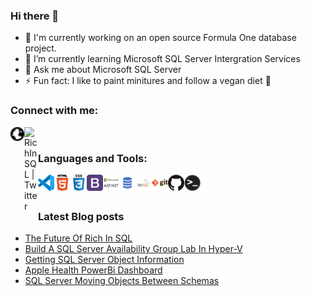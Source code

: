 ### Hi there 👋


- 🔭 I'm currently working on an open source Formula One database project.
- 🌱 I’m currently learning Microsoft SQL Server Intergration Services
- 💬 Ask me about Microsoft SQL Server
- ⚡ Fun fact: I like to paint minitures and follow a vegan diet 🥦

### Connect with me:

[<img align="left" alt="richinsql.com" width="22px" src="https://raw.githubusercontent.com/iconic/open-iconic/master/svg/globe.svg" />][website]
[<img align="left" alt="RichInSQL | Twitter" width="22px" src="https://cdn.jsdelivr.net/npm/simple-icons@v3/icons/twitter.svg" />][twitter]

<br />

### Languages and Tools:

<img align="left" alt="Visual Studio Code" width="26px" src="https://raw.githubusercontent.com/github/explore/80688e429a7d4ef2fca1e82350fe8e3517d3494d/topics/visual-studio-code/visual-studio-code.png" />
<img align="left" alt="HTML5" width="26px" src="https://raw.githubusercontent.com/github/explore/80688e429a7d4ef2fca1e82350fe8e3517d3494d/topics/html/html.png" />
<img align="left" alt="CSS3" width="26px" src="https://raw.githubusercontent.com/github/explore/80688e429a7d4ef2fca1e82350fe8e3517d3494d/topics/css/css.png" />
<img align="left" alt="SQL" width="26px" src="https://raw.githubusercontent.com/github/explore/80688e429a7d4ef2fca1e82350fe8e3517d3494d/topics/bootstrap/bootstrap.png" />
<img align="left" alt="SQL" width="26px" src="https://raw.githubusercontent.com/github/explore/80688e429a7d4ef2fca1e82350fe8e3517d3494d/topics/aspnet/aspnet.png" />
<img align="left" alt="SQL" width="26px" src="https://raw.githubusercontent.com/github/explore/80688e429a7d4ef2fca1e82350fe8e3517d3494d/topics/sql/sql.png" />
<img align="left" alt="MySQL" width="26px" src="https://raw.githubusercontent.com/github/explore/80688e429a7d4ef2fca1e82350fe8e3517d3494d/topics/mysql/mysql.png" />
<img align="left" alt="Git" width="26px" src="https://raw.githubusercontent.com/github/explore/80688e429a7d4ef2fca1e82350fe8e3517d3494d/topics/git/git.png" />
<img align="left" alt="GitHub" width="26px" src="https://raw.githubusercontent.com/github/explore/78df643247d429f6cc873026c0622819ad797942/topics/github/github.png" />
<img align="left" alt="Terminal" width="26px" src="https://raw.githubusercontent.com/github/explore/80688e429a7d4ef2fca1e82350fe8e3517d3494d/topics/terminal/terminal.png" />

<br />
<br />

### Latest Blog posts
<!-- BLOG-POST-LIST:START -->
- [The Future Of Rich In SQL](https://richinsql.com/posts/2022-03-21-the-future-of-rich-in-sql/)
- [Build A SQL Server Availability Group Lab In Hyper-V](https://richinsql.com/posts/2022-02-14-local-sql-server-test-lab/)
- [Getting SQL Server Object Information](https://richinsql.com/posts/2022-02-14-getting-object-information/)
- [Apple Health PowerBi Dashboard](https://richinsql.com/posts/2022-01-31-apple-health-powerbi-dashboard/)
- [SQL Server Moving Objects Between Schemas](https://richinsql.com/posts/2022-01-24-sql-server-moving-objects-between-schemas/)
<!-- BLOG-POST-LIST:END -->

[website]: https://richinsql.com
[twitter]: https://twitter.com/RichInSql
